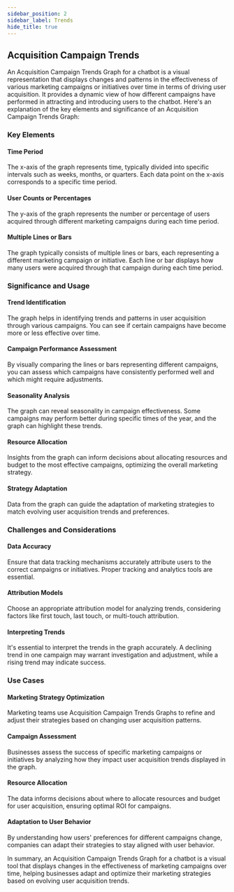 ```yaml
---
sidebar_position: 2
sidebar_label: Trends
hide_title: true
---
```


## Acquisition Campaign Trends

An Acquisition Campaign Trends Graph for a chatbot is a visual representation that displays changes and patterns in the effectiveness of various marketing campaigns or initiatives over time in terms of driving user acquisition. It provides a dynamic view of how different campaigns have performed in attracting and introducing users to the chatbot. Here's an explanation of the key elements and significance of an Acquisition Campaign Trends Graph:

### Key Elements

#### Time Period

The x-axis of the graph represents time, typically divided into specific intervals such as weeks, months, or quarters. Each data point on the x-axis corresponds to a specific time period.

#### User Counts or Percentages

The y-axis of the graph represents the number or percentage of users acquired through different marketing campaigns during each time period.

#### Multiple Lines or Bars

The graph typically consists of multiple lines or bars, each representing a different marketing campaign or initiative. Each line or bar displays how many users were acquired through that campaign during each time period.

### Significance and Usage

#### Trend Identification

The graph helps in identifying trends and patterns in user acquisition through various campaigns. You can see if certain campaigns have become more or less effective over time.

#### Campaign Performance Assessment

By visually comparing the lines or bars representing different campaigns, you can assess which campaigns have consistently performed well and which might require adjustments.

#### Seasonality Analysis

The graph can reveal seasonality in campaign effectiveness. Some campaigns may perform better during specific times of the year, and the graph can highlight these trends.

#### Resource Allocation

Insights from the graph can inform decisions about allocating resources and budget to the most effective campaigns, optimizing the overall marketing strategy.

#### Strategy Adaptation

Data from the graph can guide the adaptation of marketing strategies to match evolving user acquisition trends and preferences.

### Challenges and Considerations

#### Data Accuracy

Ensure that data tracking mechanisms accurately attribute users to the correct campaigns or initiatives. Proper tracking and analytics tools are essential.

#### Attribution Models

Choose an appropriate attribution model for analyzing trends, considering factors like first touch, last touch, or multi-touch attribution.

#### Interpreting Trends

It's essential to interpret the trends in the graph accurately. A declining trend in one campaign may warrant investigation and adjustment, while a rising trend may indicate success.

### Use Cases

#### Marketing Strategy Optimization 

Marketing teams use Acquisition Campaign Trends Graphs to refine and adjust their strategies based on changing user acquisition patterns.

#### Campaign Assessment

Businesses assess the success of specific marketing campaigns or initiatives by analyzing how they impact user acquisition trends displayed in the graph.

#### Resource Allocation

The data informs decisions about where to allocate resources and budget for user acquisition, ensuring optimal ROI for campaigns.

#### Adaptation to User Behavior

By understanding how users' preferences for different campaigns change, companies can adapt their strategies to stay aligned with user behavior.

In summary, an Acquisition Campaign Trends Graph for a chatbot is a visual tool that displays changes in the effectiveness of marketing campaigns over time, helping businesses adapt and optimize their marketing strategies based on evolving user acquisition trends.